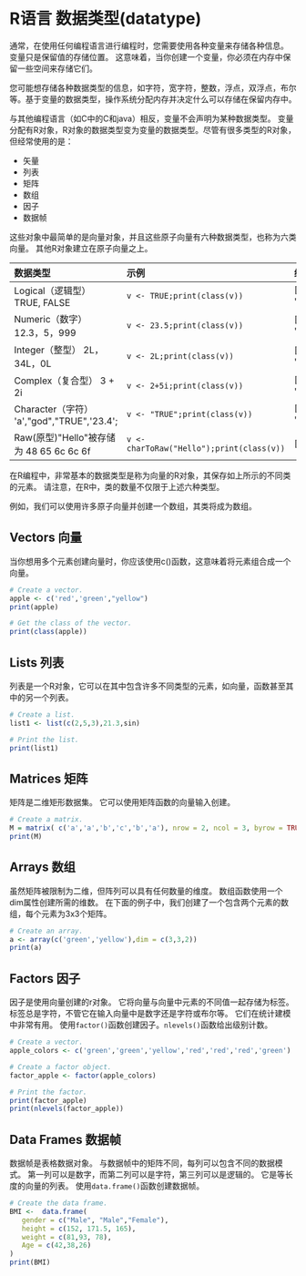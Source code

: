 # R语言 数据类型(datatype)

通常，在使用任何编程语言进行编程时，您需要使用各种变量来存储各种信息。 变量只是保留值的存储位置。 这意味着，当你创建一个变量，你必须在内存中保留一些空间来存储它们。

您可能想存储各种数据类型的信息，如字符，宽字符，整数，浮点，双浮点，布尔等。基于变量的数据类型，操作系统分配内存并决定什么可以存储在保留内存中。

与其他编程语言（如C中的C和java）相反，变量不会声明为某种数据类型。 变量分配有R对象，R对象的数据类型变为变量的数据类型。尽管有很多类型的R对象，但经常使用的是：

- 矢量
- 列表
- 矩阵
- 数组
- 因子
- 数据帧

这些对象中最简单的是向量对象，并且这些原子向量有六种数据类型，也称为六类向量。 其他R对象建立在原子向量之上。

|数据类型|	示例	|结果|
|:--|:--|:--|
|Logical（逻辑型）	TRUE, FALSE	| `v <- TRUE;print(class(v))` | [1] "logical"|
|Numeric（数字）	12.3，5，999	|`v <- 23.5;print(class(v))`|[1] "numeric"|
|Integer（整型）	2L，34L，0L	|`v <- 2L;print(class(v))`|[1] "integer"|
|Complex（复合型）	3 + 2i	|`v <- 2+5i;print(class(v))`|[1] "complex"|
|Character（字符）	'a',"god","TRUE",'23.4';|`v <- "TRUE";print(class(v))`|[1] "character"|
|Raw(原型)"Hello"被存储为 48 65 6c 6c 6f|`v <- charToRaw("Hello");print(class(v))`|[1] "raw"|


在R编程中，非常基本的数据类型是称为向量的R对象，其保存如上所示的不同类的元素。 请注意，在R中，类的数量不仅限于上述六种类型。

 例如，我们可以使用许多原子向量并创建一个数组，其类将成为数组。

## Vectors 向量
当你想用多个元素创建向量时，你应该使用c()函数，这意味着将元素组合成一个向量。

```R
# Create a vector.
apple <- c('red','green',"yellow")
print(apple)

# Get the class of the vector.
print(class(apple))
```

## Lists 列表
列表是一个R对象，它可以在其中包含许多不同类型的元素，如向量，函数甚至其中的另一个列表。
```R
# Create a list.
list1 <- list(c(2,5,3),21.3,sin)

# Print the list.
print(list1)
```
## Matrices 矩阵
矩阵是二维矩形数据集。 它可以使用矩阵函数的向量输入创建。
```R
# Create a matrix.
M = matrix( c('a','a','b','c','b','a'), nrow = 2, ncol = 3, byrow = TRUE)
print(M)
```
## Arrays 数组
虽然矩阵被限制为二维，但阵列可以具有任何数量的维度。 数组函数使用一个dim属性创建所需的维数。 在下面的例子中，我们创建了一个包含两个元素的数组，每个元素为3x3个矩阵。
```R
# Create an array.
a <- array(c('green','yellow'),dim = c(3,3,2))
print(a)
```

## Factors 因子
因子是使用向量创建的r对象。 它将向量与向量中元素的不同值一起存储为标签。 标签总是字符，不管它在输入向量中是数字还是字符或布尔等。 它们在统计建模中非常有用。 使用`factor()`函数创建因子。`nlevels()`函数给出级别计数。
```R
# Create a vector.
apple_colors <- c('green','green','yellow','red','red','red','green')

# Create a factor object.
factor_apple <- factor(apple_colors)

# Print the factor.
print(factor_apple)
print(nlevels(factor_apple))
```
## Data Frames 数据帧
数据帧是表格数据对象。 与数据帧中的矩阵不同，每列可以包含不同的数据模式。 第一列可以是数字，而第二列可以是字符，第三列可以是逻辑的。 它是等长度的向量的列表。 使用`data.frame()`函数创建数据帧。
```R
# Create the data frame.
BMI <-  data.frame(
   gender = c("Male", "Male","Female"),
   height = c(152, 171.5, 165),
   weight = c(81,93, 78),
   Age = c(42,38,26)
)
print(BMI)
```